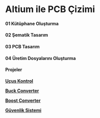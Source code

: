 
# Altium ile PCB Çizimi

#### 01 Kütüphane Oluşturma

#### 02 Şematik Tasarım

#### 03 PCB Tasarım

#### 04 Üretim Dosyalarını Oluşturma

#### Projeler 
**[Uçuş Kontrol](https://github.com/cengizhantopcu53/ucus_kontrol)**

**[Buck Converter](https://github.com/cengizhantopcu53/buck_converter)**

**[Boost Converter](https://github.com/cengizhantopcu53/boost_converter)**

**[Güvenlik Sistemi](https://github.com/cengizhantopcu53/guvenlik_sistemi)**

